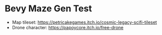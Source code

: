 # Bevy Maze Gen Test

- Map tileset: https://petricakegames.itch.io/cosmic-legacy-scifi-tileset
- Drone character: https://papoycore.itch.io/free-drone
